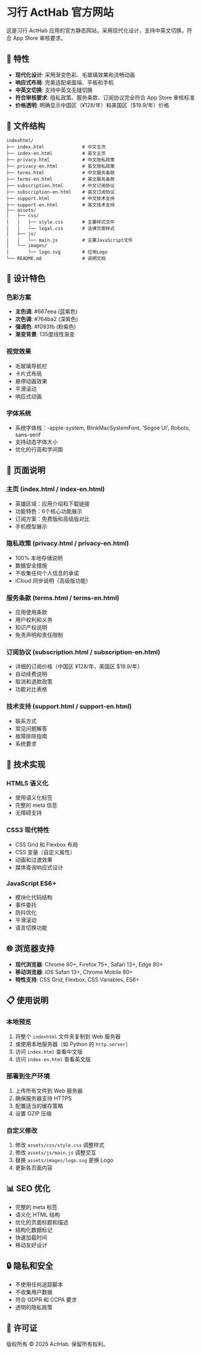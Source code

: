 # 习行 ActHab 官方网站

这是习行 ActHab 应用的官方静态网站，采用现代化设计，支持中英文切换，符合 App Store 审核要求。

## 🌟 特性

- **现代化设计**: 采用渐变色彩、毛玻璃效果和流畅动画
- **响应式布局**: 完美适配桌面端、平板和手机
- **中英文切换**: 支持中英文无缝切换
- **符合审核要求**: 隐私政策、服务条款、订阅协议完全符合 App Store 审核标准
- **价格透明**: 明确显示中国区（¥128/年）和美国区（$19.9/年）价格

## 📁 文件结构

```
indexhtml/
├── index.html              # 中文主页
├── index-en.html           # 英文主页
├── privacy.html            # 中文隐私政策
├── privacy-en.html         # 英文隐私政策
├── terms.html              # 中文服务条款
├── terms-en.html           # 英文服务条款
├── subscription.html       # 中文订阅协议
├── subscription-en.html    # 英文订阅协议
├── support.html            # 中文技术支持
├── support-en.html         # 英文技术支持
├── assets/
│   ├── css/
│   │   ├── style.css       # 主要样式文件
│   │   └── legal.css       # 法律页面样式
│   ├── js/
│   │   └── main.js         # 主要JavaScript文件
│   └── images/
│       └── logo.svg        # 应用Logo
└── README.md               # 说明文档
```

## 🎨 设计特色

### 色彩方案
- **主色调**: #667eea (蓝紫色)
- **次色调**: #764ba2 (深紫色)
- **强调色**: #f093fb (粉紫色)
- **渐变背景**: 135度线性渐变

### 视觉效果
- 毛玻璃导航栏
- 卡片式布局
- 悬停动画效果
- 平滑滚动
- 响应式动画

### 字体系统
- 系统字体栈：-apple-system, BlinkMacSystemFont, 'Segoe UI', Roboto, sans-serif
- 支持动态字体大小
- 优化的行高和字间距

## 📱 页面说明

### 主页 (index.html / index-en.html)
- 英雄区域：应用介绍和下载链接
- 功能特色：6个核心功能展示
- 订阅方案：免费版和高级版对比
- 手机模型展示

### 隐私政策 (privacy.html / privacy-en.html)
- 100% 本地存储说明
- 数据安全措施
- 不收集任何个人信息的承诺
- iCloud 同步说明（高级版功能）

### 服务条款 (terms.html / terms-en.html)
- 应用使用条款
- 用户权利和义务
- 知识产权说明
- 免责声明和责任限制

### 订阅协议 (subscription.html / subscription-en.html)
- 详细的订阅价格（中国区 ¥128/年，美国区 $19.9/年）
- 自动续费说明
- 取消和退款政策
- 功能对比表格

### 技术支持 (support.html / support-en.html)
- 联系方式
- 常见问题解答
- 故障排除指南
- 系统要求

## 🔧 技术实现

### HTML5 语义化
- 使用语义化标签
- 完整的 meta 信息
- 无障碍支持

### CSS3 现代特性
- CSS Grid 和 Flexbox 布局
- CSS 变量（自定义属性）
- 动画和过渡效果
- 媒体查询响应式设计

### JavaScript ES6+
- 模块化代码结构
- 事件委托
- 防抖优化
- 平滑滚动
- 语言切换功能

## 🌐 浏览器支持

- **现代浏览器**: Chrome 80+, Firefox 75+, Safari 13+, Edge 80+
- **移动浏览器**: iOS Safari 13+, Chrome Mobile 80+
- **特性支持**: CSS Grid, Flexbox, CSS Variables, ES6+

## 📋 使用说明

### 本地预览
1. 将整个 `indexhtml` 文件夹复制到 Web 服务器
2. 或使用本地服务器（如 Python 的 `http.server`）
3. 访问 `index.html` 查看中文版
4. 访问 `index-en.html` 查看英文版

### 部署到生产环境
1. 上传所有文件到 Web 服务器
2. 确保服务器支持 HTTPS
3. 配置适当的缓存策略
4. 设置 GZIP 压缩

### 自定义修改
1. 修改 `assets/css/style.css` 调整样式
2. 修改 `assets/js/main.js` 调整交互
3. 替换 `assets/images/logo.svg` 更换 Logo
4. 更新各页面内容

## 📊 SEO 优化

- 完整的 meta 标签
- 语义化 HTML 结构
- 优化的页面标题和描述
- 结构化数据标记
- 快速加载时间
- 移动友好设计

## 🔒 隐私和安全

- 不使用任何追踪脚本
- 不收集用户数据
- 符合 GDPR 和 CCPA 要求
- 透明的隐私政策


## 📄 许可证

版权所有 © 2025 ActHab. 保留所有权利。

